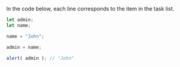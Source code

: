 In the code below, each line corresponds to the item in the task list.

```js run
let admin;
let name;

name = "John";

admin = name;

alert( admin ); // "John"
```

